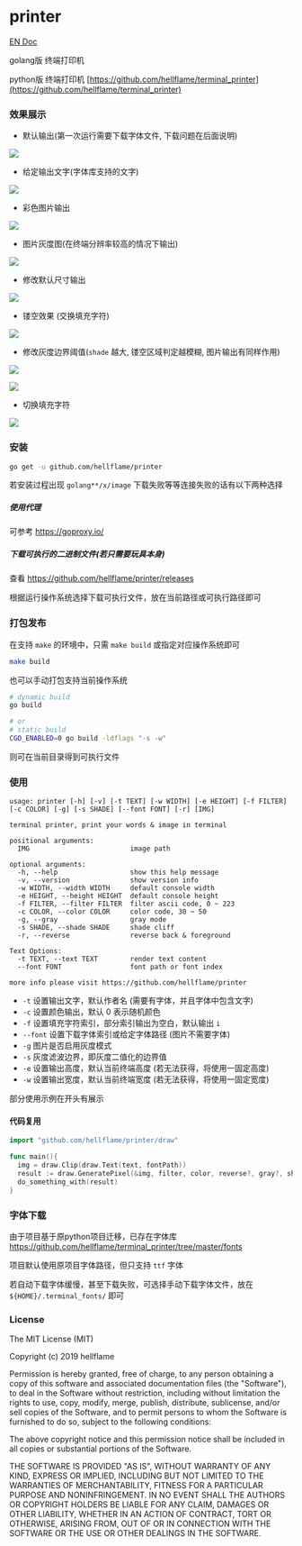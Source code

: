 # printer

[EN Doc](docs/en.md)

golang版 终端打印机 

python版 终端打印机 [https://github.com/hellflame/terminal_printer](https://github.com/hellflame/terminal_printer)

### 效果展示

- 默认输出(第一次运行需要下载字体文件, 下载问题在后面说明)

![](./image/example1.png)

- 给定输出文字(字体库支持的文字)

![](./image/example2.png)

- 彩色图片输出

![](./image/example3.png)

- 图片灰度图(在终端分辨率较高的情况下输出)

![](./image/example4.png)

- 修改默认尺寸输出

![](./image/example5.png)

- 镂空效果 (交换填充字符)

![](./image/example6.png)

- 修改灰度边界阈值(`shade` 越大, 镂空区域判定越模糊, 图片输出有同样作用)

![](./image/example7.png)

![](./image/example8.png)

- 切换填充字符

![](./image/example9.png)

### 安装

```bash
go get -u github.com/hellflame/printer
```

若安装过程出现 `golang**/x/image` 下载失败等等连接失败的话有以下两种选择

##### 使用代理

可参考 https://goproxy.io/ 

##### 下载可执行的二进制文件(若只需要玩具本身)

查看 https://github.com/hellflame/printer/releases 

根据运行操作系统选择下载可执行文件，放在当前路径或可执行路径即可

### 打包发布

在支持 `make` 的环境中，只需 `make build` 或指定对应操作系统即可

```bash
make build
```

也可以手动打包支持当前操作系统

```bash
# dynamic build
go build

# or
# static build
CGO_ENABLED=0 go build -ldflags "-s -w" 
```

则可在当前目录得到可执行文件

### 使用

```
usage: printer [-h] [-v] [-t TEXT] [-w WIDTH] [-e HEIGHT] [-f FILTER] [-c COLOR] [-g] [-s SHADE] [--font FONT] [-r] [IMG]

terminal printer, print your words & image in terminal

positional arguments:
  IMG                         image path

optional arguments:
  -h, --help                  show this help message
  -v, --version               show version info
  -w WIDTH, --width WIDTH     default console width
  -e HEIGHT, --height HEIGHT  default console height
  -f FILTER, --filter FILTER  filter ascii code, 0 ~ 223
  -c COLOR, --color COLOR     color code, 30 ~ 50
  -g, --gray                  gray mode
  -s SHADE, --shade SHADE     shade cliff
  -r, --reverse               reverse back & foreground

Text Options:
  -t TEXT, --text TEXT        render text content
  --font FONT                 font path or font index

more info please visit https://github.com/hellflame/printer
```

- `-t` 设置输出文字，默认作者名 (需要有字体，并且字体中包含文字)
- `-c` 设置颜色输出，默认 0 表示随机颜色
- `-f` 设置填充字符索引，部分索引输出为空白，默认输出 `i`
- `--font` 设置下载字体索引或给定字体路径 (图片不需要字体)
- `-g` 图片是否启用灰度模式
- `-s` 灰度滤波边界，即灰度二值化的边界值
- `-e` 设置输出高度，默认当前终端高度 (若无法获得，将使用一固定高度)
- `-w` 设置输出宽度，默认当前终端宽度 (若无法获得，将使用一固定宽度) 

部分使用示例在开头有展示

#### 代码复用

```go
import "github.com/hellflame/printer/draw"

func main(){
  img = draw.Clip(draw.Text(text, fontPath))
  result := draw.GeneratePixel(&img, filter, color, reverse?, gray?, shade)
  do_something_with(result)
}
```

### 字体下载

由于项目基于原python项目迁移，已存在字体库 https://github.com/hellflame/terminal_printer/tree/master/fonts

项目默认使用原项目字体路径，但只支持 `ttf` 字体

若自动下载字体缓慢，甚至下载失败，可选择手动下载字体文件，放在 `${HOME}/.terminal_fonts/` 即可

### License

The MIT License (MIT)

Copyright (c) 2019 hellflame

Permission is hereby granted, free of charge, to any person obtaining a copy
of this software and associated documentation files (the "Software"), to deal
in the Software without restriction, including without limitation the rights
to use, copy, modify, merge, publish, distribute, sublicense, and/or sell
copies of the Software, and to permit persons to whom the Software is
furnished to do so, subject to the following conditions:

The above copyright notice and this permission notice shall be included in all
copies or substantial portions of the Software.

THE SOFTWARE IS PROVIDED "AS IS", WITHOUT WARRANTY OF ANY KIND, EXPRESS OR
IMPLIED, INCLUDING BUT NOT LIMITED TO THE WARRANTIES OF MERCHANTABILITY,
FITNESS FOR A PARTICULAR PURPOSE AND NONINFRINGEMENT. IN NO EVENT SHALL THE
AUTHORS OR COPYRIGHT HOLDERS BE LIABLE FOR ANY CLAIM, DAMAGES OR OTHER
LIABILITY, WHETHER IN AN ACTION OF CONTRACT, TORT OR OTHERWISE, ARISING FROM,
OUT OF OR IN CONNECTION WITH THE SOFTWARE OR THE USE OR OTHER DEALINGS IN THE
SOFTWARE.
